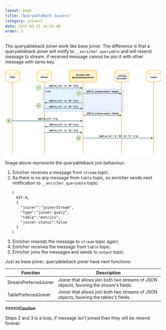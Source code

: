 ```yaml
---
layout: page
title: "QueryableBack Joiners"
category: joiners
date: 2017-02-21 10:43:48
order: 3
---
```


The queryableback joiner work like base joiner. The difference is that a queryableback joiner will notify to `__enricher_queryable` and will resend message to stream, if received message cannot be join it with other message with same key.

![](../_images/queryableback_preferred_concept.png)

Image above represents the queryableback join behaviour:
 
1. Enricher receives a message from `stream` topic. 
2. As there is no any message from `table` topic, so enricher sends next notification to `__enricher_queryable` topic:

  ```
     (
       KEY-A,	
       {
         "joiner":"joinerStream",
         "type":"joiner-query",
         "table":"metrics",
         "joiner-status":false
       }
     )
  ```
3. Enricher resends the message to `stream` topic again.
4. Enricher receives the message from `table` topic.
5. Enricher joins the messages and sends to `output` topic.

Just as base joiner, queryableback joiner have next functions:

|Function|Description|
|--------|-----------|
|StreamPreferredJoiner| Joiner that allows join both two streams of JSON objects, favoring the stream's fields.|
|TablePreferredJoiner| Joiner that allows join both two streams of JSON objects, favoring the tables's fields.|

#####**_Caution_**

Steps 2 and 3 is a loop, if message isn't joined then they will be resend forever.